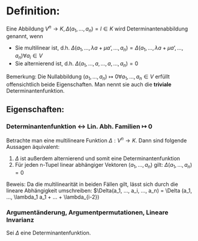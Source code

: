 # Definition:
Eine Abbildung $V^n \rightarrow K, \Delta (a_1, …, a_n) = l \in K$ wird Determinantenabbildung genannt, wenn 
- Sie multilinear ist, d.h. $\Delta(a_1, …,\lambda a + \mu a‘,…, a_n) = \Delta(a_1, …, \lambda a + \mu a‘, …, a_n) \forall a_i \in V$ 
 - Sie alternierend ist, d.h. $\Delta (a_1, …, a, …, a, …, a_n)= 0$

Bemerkung: 
Die Nullabbildung $(a_1, …, a_n) \mapsto 0 \forall a_1, …, a_n \in V$ erfüllt offensichtlich beide Eigenschaften. Man nennt sie auch die **triviale** Determinantenfunktion.
## Eigenschaften:

### Determinantenfunktion <-> Lin. Abh. Familien $\mapsto$ 0
Betrachte man eine multilineare Funktion $\Delta : V^n \rightarrow K$. Dann sind folgende Aussagen äquivalent:
1. $\Delta$ ist außerdem alternierend und somit eine Determinantenfunktion
2. Für jeden n-Tupel linear abhängiger Vektoren $(a_1, …, a_n)$ gilt: $\Delta (a_1,…, a_n) = 0$

Beweis:
Da die multilinearität in beiden Fällen gilt, lässt sich durch die lineare Abhängigkeit umschreiben:
$\Delta(a_1, …, a_i, …, a_n) = \Delta (a_1, …, \lambda_1 a_1 + … + \lambda_{i-2})
### Argumentänderung, Argumentpermutationen, Lineare Invarianz
Sei $\Delta$ eine Determinantenfunktion.
